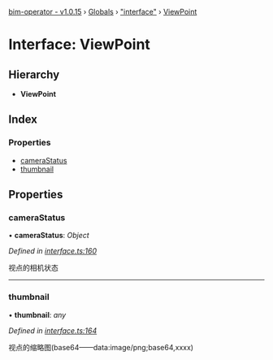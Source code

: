 [bim-operator - v1.0.15](../README.md) › [Globals](../globals.md) › ["interface"](../modules/_interface_.md) › [ViewPoint](_interface_.viewpoint.md)

# Interface: ViewPoint

## Hierarchy

* **ViewPoint**

## Index

### Properties

* [cameraStatus](_interface_.viewpoint.md#camerastatus)
* [thumbnail](_interface_.viewpoint.md#thumbnail)

## Properties

###  cameraStatus

• **cameraStatus**: *Object*

*Defined in [interface.ts:160](https://github.com/youkaisteve/bim-operator/blob/21eefcc/src/interface.ts#L160)*

视点的相机状态

___

###  thumbnail

• **thumbnail**: *any*

*Defined in [interface.ts:164](https://github.com/youkaisteve/bim-operator/blob/21eefcc/src/interface.ts#L164)*

视点的缩略图(base64——data:image/png;base64,xxxx)
